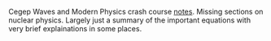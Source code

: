 Cegep Waves and Modern Physics crash course [notes](http://nathan-smith.ca/documents/WavesandModernPhysicsNotes.pdf). Missing sections on nuclear physics. Largely just a summary of the important equations with very brief explainations in some places.

